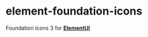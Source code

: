 # element-foundation-icons
Foundation icons 3 for [**ElementUI**](https://github.com/ElemeFE/element)
